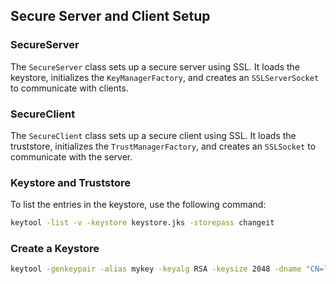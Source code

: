 ## Secure Server and Client Setup

### SecureServer

The `SecureServer` class sets up a secure server using SSL. It loads the keystore, initializes the `KeyManagerFactory`, and creates an `SSLServerSocket` to communicate with clients.

### SecureClient

The `SecureClient` class sets up a secure client using SSL. It loads the truststore, initializes the `TrustManagerFactory`, and creates an `SSLSocket` to communicate with the server.

### Keystore and Truststore

To list the entries in the keystore, use the following command:

```sh
keytool -list -v -keystore keystore.jks -storepass changeit
```
### Create a Keystore
```sh
keytool -genkeypair -alias mykey -keyalg RSA -keysize 2048 -dname "CN=localhost, OU=Unknown, O=Unknown, L=Unknown, ST=Unknown, C=Unknown" -validity 365 -storetype JKS -keystore keystore.jks -storepass changeit
